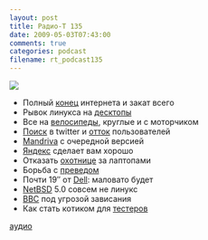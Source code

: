 ```yaml
---
layout: post
title: Радио-Т 135
date: 2009-05-03T07:43:00
comments: true
categories: podcast
filename: rt_podcast135
---
```

![](https://radio-t.com/images/radio-t/rt135.png)










- Полный [конец](http://www.osnews.com/story/21412/2012_The_End_of_the_Internet) интернета и закат всего
- Рывок линукса на [десктопы](http://www.opennet.ru/opennews/art.shtml?num=21546)
- Все на [велосипеды](http://www.engadget.com/2009/04/29/ciclotte-exercise-bike-for-the-big-wheel-enthusiast/), круглые и с моторчиком
- [Поиск](http://blog.twitter.com/2009/04/twitter-search-for-everyone.html) в twitter и [отток](http://net.compulenta.ru/423505/) пользователей
- [Mandriva](http://www.opennet.ru/opennews/art.shtml?num=21530) с очередной версией
- [Яндекс](http://habrahabr.ru/blogs/yandex/58712/) сделает вам хорошо
- Отказать [охотнице](http://www.engadget.com/2009/04/30/sheila-the-laptop-hunter-picks-a-pc-keeps-it-civil/) за лаптопами
- Борьба с [преведом](http://hitech.tomsk.ru/newsinternet/12532-deputaty-gosdumy-vnov-khotjat-borotsja-s.html)
- Почти 19″ от [Dell](http://hard.compulenta.ru/422895/): маловато будет
- [NetBSD](http://www.osnews.com/story/21403/NetBSD_5_0_Released_Brings_Major_SMP_Improvements) 5.0 совсем не линукс
- [ВВС](http://www.engadget.com/2009/05/01/air-force-now-using-super-secure-version-of-windows-xp/) под угрозой зависания
- Как стать котиком для [тестеров](http://www.testandtry.com/2009/04/29/7-ways-to-be-good-developer-from-tester-point-of-view/)




[аудио](http://cdn.radio-t.com/rt_podcast135.mp3)
<audio src="http://cdn.radio-t.com/rt_podcast135.mp3" preload="none"></audio>

